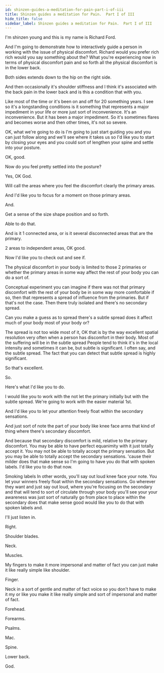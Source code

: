 ```yaml
---
id: shinzen-guides-a-meditation-for-pain-part-i-of-iii
title: Shinzen guides a meditation for Pain.  Part I of III
hide_title: false
sidebar_label: Shinzen guides a meditation for Pain.  Part I of III
---
```

I'm shinzen young and this is my name is Richard Ford.

And I'm going to demonstrate how to interactively guide a person in working with the issue of physical discomfort. Richard would you prefer rich rich would you say something about the? What you're experiencing now in terms of physical discomfort pain and so forth all the physical discomfort is in the lower back.

Both sides extends down to the hip on the right side.

And then occasionally it's shoulder stiffness and I think it's associated with the back pain in the lower back and is this a condition that with you.

Like most of the time or it's been on and off for 20 something years. I see so it's a longstanding conditions is it something that represents a major impediment in your life or more just sort of inconvenience. It's an inconvenience. But it has been a major impediment. So it's sometimes flares and becomes worse and then other times, it's not so severe.

OK, what we're going to do is I'm going to just start guiding you and you can just follow along and we'll see where it takes us so I'd like you to start by closing your eyes and you could sort of lengthen your spine and settle into your posture.

OK, good.

Now do you feel pretty settled into the posture?

Yes, OK God.

Will call the areas where you feel the discomfort clearly the primary areas.

And I'd like you to focus for a moment on those primary areas.

And.

Get a sense of the size shape position and so forth.

Able to do that.

And is it 1 connected area, or is it several disconnected areas that are the primary.

2 areas to independent areas, OK good.

Now I'd like you to check out and see if.

The physical discomfort in your body is limited to those 2 primaries or whether the primary areas in some way affect the rest of your body you can do a sort of.



Conceptual experiment you can imagine if there was not that primary discomfort with the rest of your body be in some way more comfortable if so, then that represents a spread of influence from the primaries. But if that's not the case. Then there truly isolated and there's no secondary spread.

Can you make a guess as to spread there's a subtle spread does it affect much of your body most of your body or?

The spread is not too wide most of it, OK that is by the way excellent spatial resolution very often when a person has discomfort in their body. Most of the suffering will be in the subtle spread People tend to think it's in the local intensity and sometimes it can be, but subtle is significant. I often say, and the subtle spread. The fact that you can detect that subtle spread is highly significant.

So that's excellent.

So.

Here's what I'd like you to do.

I would like you to work with the not let the primary initially but with the subtle spread. We're going to work with the easier material 1st.

And I'd like you to let your attention freely float within the secondary sensations.

And just sort of note the part of your body like knee face arms that kind of thing where there's secondary discomfort.

And because that secondary discomfort is mild, relative to the primary discomfort. You may be able to have perfect equanimity with it just totally accept it. You may not be able to totally accept the primary sensation. But you may be able to totally accept the secondary sensations. 'cause their milder does that make sense so I'm going to have you do that with spoken labels. I'd like you to do that now.

Smoking labels In other words, you'll say out loud knee face your note. You let your winners freely float within the secondary sensations. Go wherever they want and just say out loud, where you're focusing on the secondary and that will tend to sort of circulate through your body you'll see your your awareness was just sort of naturally go from place to place within the secondary does that make sense good would like you to do that with spoken labels and.

I'll just listen in.

Right.

Shoulder blades.

Neck.

Muscles.

My fingers to make it more impersonal and matter of fact you can just make it like really simple like shoulder.

Finger.

Neck in a sort of gentle and matter of fact voice so you don't have to make it my or like you make it like really simple and sort of impersonal and matter of fact.



Forehead.

Forearms.

Psalms.

Mac.

Spine.

Lower back.

God.

